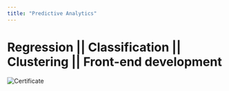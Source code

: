 ```yaml
---
title: "Predictive Analytics"
---
```


# Regression || Classification || Clustering || Front-end development

![Certificate](https://raw.githubusercontent.com/vineet-kumar-tennessee/vineet.github.io/master/images/c4.png)

